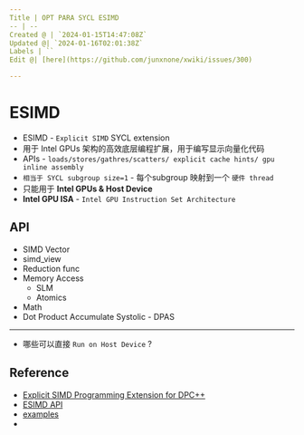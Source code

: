 ```yaml
---
Title | OPT PARA SYCL ESIMD
-- | --
Created @ | `2024-01-15T14:47:08Z`
Updated @| `2024-01-16T02:01:38Z`
Labels | ``
Edit @| [here](https://github.com/junxnone/xwiki/issues/300)

---
```

# ESIMD
- ESIMD  - `Explicit SIMD` SYCL extension
- 用于 Intel GPUs 架构的高效底层编程扩展，用于编写显示向量化代码
- APIs - `loads/stores/gathres/scatters/ explicit cache hints/ gpu inline assembly`
- `相当于 SYCL subgroup size=1` - 每个subgroup 映射到一个 `硬件 thread`
- 只能用于 **Intel GPUs & Host Device**
- **Intel GPU ISA** - `Intel GPU Instruction Set Architecture`

## API
- SIMD Vector
- simd_view
- Reduction func
- Memory Access
  - SLM 
  - Atomics
- Math 
- Dot Product Accumulate Systolic - DPAS 

---

- 哪些可以直接 `Run on Host Device` ?


## Reference
- [Explicit SIMD Programming Extension for DPC++](https://github.com/intel/llvm/blob/sycl/sycl/doc/extensions/supported/sycl_ext_intel_esimd/sycl_ext_intel_esimd.md)
- [ESIMD API](https://intel.github.io/llvm-docs/doxygen/group__sycl__esimd.html)
- [examples](https://github.com/intel/llvm/blob/sycl/sycl/doc/extensions/supported/sycl_ext_intel_esimd/examples/README.md)
- 
